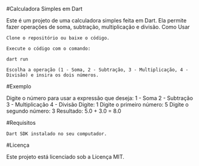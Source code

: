 #Calculadora Simples em Dart

Este é um projeto de uma calculadora simples feita em Dart. Ela permite fazer operações de soma, subtração, multiplicação e divisão.
Como Usar

    Clone o repositório ou baixe o código.

    Execute o código com o comando:

    dart run

    Escolha a operação (1 - Soma, 2 - Subtração, 3 - Multiplicação, 4 - Divisão) e insira os dois números.

#Exemplo

Digite o número para usar a expressão que deseja:
1 - Soma
2 - Subtração
3 - Multiplicação
4 - Divisão
Digite: 1
Digite o primeiro número: 5
Digite o segundo número: 3
Resultado: 5.0 + 3.0 = 8.0

#Requisitos

    Dart SDK instalado no seu computador.

#Licença

Este projeto está licenciado sob a Licença MIT.
